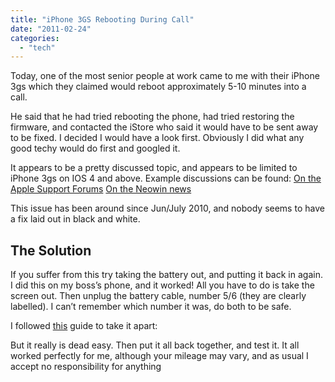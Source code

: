 ```yaml
---
title: "iPhone 3GS Rebooting During Call"
date: "2011-02-24"
categories: 
  - "tech"
---
```


Today, one of the most senior people at work came to me with their iPhone 3gs which they claimed would reboot approximately 5-10 minutes into a call.

He said that he had tried rebooting the phone, had tried restoring the firmware, and contacted the iStore who said it would have to be sent away to be fixed. I decided I would have a look first. Obviously I did what any good techy would do first and googled it.

It appears to be a pretty discussed topic, and appears to be limited to iPhone 3gs on IOS 4 and above. Example discussions can be found: [On the Apple Support Forums](http://discussions.apple.com/message.jspa?messageID=11723604) [On the Neowin news](http://www.neowin.net/news/ios-4-causing-iphone-3gs-reboots)

This issue has been around since Jun/July 2010, and nobody seems to have a fix laid out in black and white.

## The Solution

If you suffer from this try taking the battery out, and putting it back in again. I did this on my boss’s phone, and it worked! All you have to do is take the screen out. Then unplug the battery cable, number 5/6 (they are clearly labelled). I can’t remember which number it was, do both to be safe.

I followed [this](http://www.rapidrepair.com/guides/iphone3g/iphone3grepairguide.html) guide to take it apart:

But it really is dead easy. Then put it all back together, and test it. It all worked perfectly for me, although your mileage may vary, and as usual I accept no responsibility for anything
